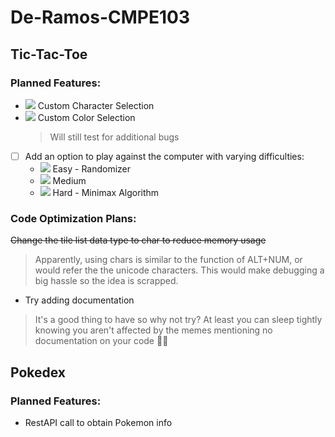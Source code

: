 # De-Ramos-CMPE103
 
## Tic-Tac-Toe

### Planned Features:
- ![](https://progress-bar.dev/100/) Custom Character Selection
- ![](https://progress-bar.dev/95/) Custom Color Selection
  > Will still test for additional bugs
- [ ] Add an option to play against the computer with varying difficulties:
  - ![](https://progress-bar.dev/0/) Easy - Randomizer
  - ![](https://progress-bar.dev/0/) Medium
  - ![](https://progress-bar.dev/0/) Hard - Minimax Algorithm

### Code Optimization Plans:
~~Change the tile list data type to char to reduce memory usage~~
> Apparently, using chars is similar to the function of ALT+NUM, or would refer the the unicode characters. This would make debugging a big hassle so the idea is scrapped.

- Try adding documentation
> It's a good thing to have so why not try? At least you can sleep tightly knowing you aren't affected by the memes mentioning no documentation on your code :sassy_man:

## Pokedex
### Planned Features:
- RestAPI call to obtain Pokemon info
